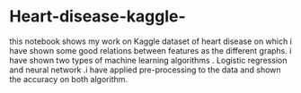 # Heart-disease-kaggle-
this notebook shows my work on Kaggle dataset of heart disease on which i have shown some good relations between features as the different graphs. i have shown two types of machine learning algorithms . Logistic regression and neural network .i have applied pre-processing to the data and shown the accuracy on both algorithm.
